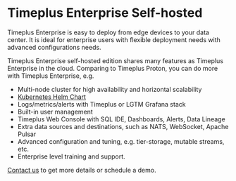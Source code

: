 # Timeplus Enterprise Self-hosted

Timeplus Enterprise is easy to deploy from edge devices to your data center. It is ideal for enterprise users with flexible deployment needs with advanced configurations needs.

Timeplus Enterprise self-hosted edition shares many features as Timeplus Enterprise in the cloud. Comparing to Timeplus Proton, you can do more with Timeplus Enterprise, e.g.

- Multi-node cluster for high availability and horizontal scalability
- [Kubernetes Helm Chart](/cluster_install#k8s)
- Logs/metrics/alerts with Timeplus or LGTM Grafana stack
- Built-in user management
- Timeplus Web Console with SQL IDE, Dashboards, Alerts, Data Lineage
- Extra data sources and destinations, such as NATS, WebSocket, Apache Pulsar
- Advanced configuration and tuning, e.g. tier-storage, mutable streams, etc.
- Enterprise level training and support.

[Contact us](mailto:info@timeplus.com) to get more details or schedule a demo.
